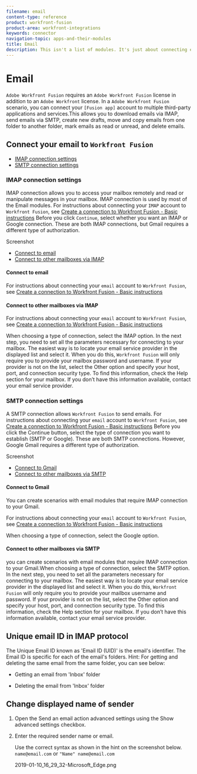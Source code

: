 ```yaml
---
filename: email
content-type: reference
product: workfront-fusion
product-area: workfront-integrations
keywords: connector
navigation-topic: apps-and-their-modules
title: Email
description: This isn't a list of modules. It's just about connecting email to fusion. Does it need to be in a different section from all the other apps?
---
```


# Email

<!--
This isn't a list of modules. It's just about connecting email to fusion. Does it need to be in a different section from all the other apps?
-->

`Adobe Workfront Fusion` requires an `Adobe Workfront Fusion` license in addition to an `Adobe Workfront` license.
In a `Adobe Workfront Fusion` scenario, you can connect your `[Fusion app]` account to multiple third-party applications and services.This allows you to download emails via IMAP, send emails via SMTP, create new drafts, move and copy emails from one folder to another folder, mark emails as read or unread, and delete emails.

## Connect your email to `Workfront Fusion`

* [IMAP connection settings](#imap) 
* [SMTP connection settings](#smtp)

### IMAP connection settings

IMAP connection allows you to access your mailbox remotely and read or manipulate messages in your mailbox. IMAP connection is used by most of the Email modules. For instructions about connecting your `IMAP` account to `Workfront Fusion`, see [Create a connection to Workfront Fusion - Basic instructions](../../workfront-fusion/connections/connect-to-fusion-general.md) Before you click `Continue`, select whether you want an IMAP or Google connection. These are both IMAP connections, but Gmail requires a different type of authorization.

Screenshot

* [Connect to email](#connecti2) 
* [Connect to other mailboxes via IMAP](#connecti3)

#### Connect to email

For instructions about connecting your `email` account to `Workfront Fusion`, see [Create a connection to Workfront Fusion - Basic instructions](../../workfront-fusion/connections/connect-to-fusion-general.md)

#### Connect to other mailboxes via IMAP

For instructions about connecting your `email` account to `Workfront Fusion`, see [Create a connection to Workfront Fusion - Basic instructions](../../workfront-fusion/connections/connect-to-fusion-general.md)

When choosing a type of connection, select the IMAP option. In the next step, you need to set all the parameters necessary for connecting to your mailbox. The easiest way is to locate your email service provider in the displayed list and select it. When you do this, `Workfront Fusion` will only require you to provide your mailbox password and username. If your provider is not on the list, select the Other option and specify your host, port, and connection security type. To find this information, check the Help section for your mailbox. If you don’t have this information available, contact your email service provider.

### SMTP connection settings

A SMTP connection allows `Workfront Fusion` to send emails. For instructions about connecting your `email` account to `Workfront Fusion`, see [Create a connection to Workfront Fusion - Basic instructions](../../workfront-fusion/connections/connect-to-fusion-general.md) Before you click the Continue button, select the type of connection you want to establish (SMTP or Google). These are both SMTP connections. However, Google Gmail requires a different type of authorization.

Screenshot

* [Connect to Gmail](#connecti4) 
* [Connect to other mailboxes via SMTP](#connecti5)

#### Connect to Gmail

You can create scenarios with email modules that require IMAP connection to your Gmail.

For instructions about connecting your `email` account to `Workfront Fusion`, see [Create a connection to Workfront Fusion - Basic instructions](../../workfront-fusion/connections/connect-to-fusion-general.md)

When choosing a type of connection, select the Google option.

#### Connect to other mailboxes via SMTP

you can create scenarios with email modules that require IMAP connection to your Gmail.When choosing a type of connection, select the SMTP option. In the next step, you need to set all the parameters necessary for connecting to your mailbox. The easiest way is to locate your email service provider in the displayed list and select it. When you do this, `Workfront Fusion` will only require you to provide your mailbox username and password. If your provider is not on the list, select the Other option and specify your host, port, and connection security type. To find this information, check the Help section for your mailbox. If you don’t have this information available, contact your email service provider.

## Unique email ID in IMAP protocol

The Unique Email ID known as 'Email ID (UID)' is the email's identifier. The Email ID is specific for each of the email's folders. Hint: For getting and deleting the same email from the same folder, you can see below:

* Getting an email from 'Inbox' folder

  <!--
  screenshot
  -->

* Deleting the email from 'Inbox' folder

  <!--
  screenshot
  -->

## Change displayed name of sender

<ol> 
 <li value="1">Open the Send an email action advanced settings using the <span class="bold">Show advanced settings</span> checkbox. </li> 
 <li value="2"> <p>Enter the required sender name or email.</p> <note type="important">
   Use the correct syntax as shown in the hint on the screenshot below. 
   <code>name@email.com</code> or 
   <code>"Name" name@email.com</code>
  </note> <p class="PinkDraftNote">2019-01-10_16_29_32-Microsoft_Edge.png</p> </li> 
</ol>

